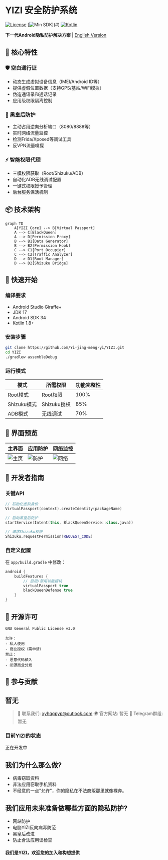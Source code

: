 # YIZI 安全防护系统

[![License](https://img.shields.io/badge/license-GPLv3-blue.svg)](LICENSE)
[![Min SDK](https://img.shields.io/badge/min%20SDK-24%2B(Android%207.0)-green.svg)](#)
[![Kotlin](https://img.shields.io/badge/language-Kotlin%2BJava-purple.svg)](#)

**下一代Android隐私防护解决方案** | [English Version](README_EN.md)

## 🌟 核心特性

### 🛡️ 空白通行证
- 动态生成虚拟设备信息（IMEI/Android ID等）
- 提供虚假位置数据（支持GPS/基站/WiFi模拟）
- 伪造通讯录和通话记录
- 应用级权限隔离控制

### 👑 黑皇后防护
- 主动占用逆向分析端口（8080/8888等）
- 实时网络流量监控
- 检测Frida/Xposed等调试工具
- 反VPN流量嗅探

### ⚡ 智能权限代理
- 三模权限获取（Root/Shizuku/ADB）
- 自动化ADB无线调试配置
- 一键式权限授予管理
- 后台服务保活机制

## 📦 技术架构

```
graph TD
    A[YIZI Core] --> B[Virtual Passport]
    A --> C[BlackQueen]
    A --> D[Permission Proxy]
    B --> B1[Data Generator]
    B --> B2[Permission Hook]
    C --> C1[Port Occupier]
    C --> C2[Traffic Analyzer]
    D --> D1[Root Manager]
    D --> D2[Shizuku Bridge]
```

## 🚀 快速开始

### 编译要求
- Android Studio Giraffe+ 
- JDK 17
- Android SDK 34
- Kotlin 1.8+

### 安装步骤
```bash
git clone https://github.com/Yi-jing-meng-yi/YIZI.git
cd YIZI
./gradlew assembleDebug
```

### 运行模式
| 模式 | 所需权限 | 功能完整性 |
|------|---------|-----------|
| Root模式 | Root权限 | 100% |
| Shizuku模式 | Shizuku授权 | 85% |
| ADB模式 | 无线调试 | 70% |

## 📱 界面预览

| 主界面 | 应用防护 | 网络监控 |
|--------|---------|----------|
| ![主页](screenshots/home.png) | ![防护](screenshots/protection.png) | ![网络](scr) |

## 🔧 开发者指南

### 关键API
```kotlin
// 初始化虚拟身份
VirtualPassport(context).createIdentity(packageName)

// 启动黑皇后防护
startService(Intent(this, BlackQueenService::class.java))

// 请求Shizuku权限
Shizuku.requestPermission(REQUEST_CODE)
```

### 自定义配置
在 `app/build.gradle` 中修改：
```groovy
android {
    buildFeatures {
        // 启用/禁用功能模块
        virtualPassport true
        blackQueenDefense true
    }
}
```

## 📜 开源许可
```text
GNU General Public License v3.0

允许：
- 私人使用
- 商业授权（需申请）
禁止：
- 恶意代码植入
- 闭源商业分发
```

## 🤝 参与贡献
暂无
---

> 📧 联系我们: xyhqqpyp@outlook.com
> 🌍 官方网站: 暂无
> 💬 Telegram群组: 暂无


### 目前YIZI的状态
正在开发中


## 我们为什么那么做?

- 病毒窃取资料
- 非法应用窃取手机资料
- 不经意的一点"允许"，你的隐私在不法商贩那里就像裸奔。

## 我们应用未来准备做哪些方面的隐私防护?

- 网站防护
- 电脑YIZI反向病毒防范
- 黑皇后改进
- 防止合法应用误检查





#### 我们是YIZI，欢迎您的加入和构想提供
